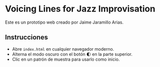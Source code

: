 # Voicing Lines for Jazz Improvisation

Este es un prototipo web creado por Jaime Jaramillo Arias.

## Instrucciones
- Abre `index.html` en cualquier navegador moderno.
- Alterna el modo oscuro con el botón 🌓 en la parte superior.
- Clic en un patrón de muestra para usarlo como inicio.
